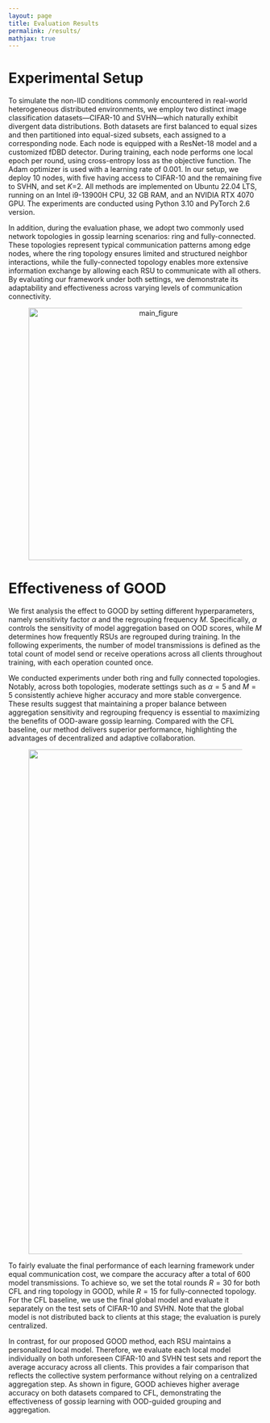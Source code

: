 ```yaml
---
layout: page
title: Evaluation Results
permalink: /results/
mathjax: true
---
```


# Experimental Setup

To simulate the non-IID conditions commonly encountered in real-world heterogeneous distributed environments, we employ two distinct image classification datasets—CIFAR-10 and SVHN—which naturally exhibit divergent data distributions. Both datasets are first balanced to equal sizes and then partitioned into equal-sized subsets, each assigned to a corresponding node. Each node is equipped with a ResNet-18 model and a customized fDBD detector. During training, each node performs one local epoch per round, using cross-entropy loss as the objective function. The Adam optimizer is used with a learning rate of 0.001. In our setup, we deploy 10 nodes, with five having access to CIFAR-10 and the remaining five to SVHN, and set *K*=2. All methods are implemented on Ubuntu 22.04 LTS, running on an Intel i9-13900H CPU, 32 GB RAM, and an NVIDIA RTX 4070 GPU. The experiments are conducted using Python 3.10 and PyTorch 2.6 version.

<!-- In addition, during the evaluation, we adopt two common topologies in the gossip learning scenarios, which are ring and fully-connected, respectively. -->

In addition, during the evaluation phase, we adopt two commonly used network topologies in gossip learning scenarios: ring and fully-connected. These topologies represent typical communication patterns among edge nodes, where the ring topology ensures limited and structured neighbor interactions, while the fully-connected topology enables more extensive information exchange by allowing each RSU to communicate with all others. By evaluating our framework under both settings, we demonstrate its adaptability and effectiveness across varying levels of communication connectivity.
<figure style="text-align: center;">
    <img src="{{ '/assets/img/good/topos.png' | relative_url }}" alt="main_figure" width="500">
</figure>

# Effectiveness of GOOD

We first analysis the effect to GOOD by setting different hyperparameters, namely sensitivity factor $\alpha$ and the regrouping frequency $M$. Specifically, $\alpha$ controls the sensitivity of model aggregation based on OOD scores, while $M$ determines how frequently RSUs are regrouped during training. In the following experiments, the number of model transmissions is defined as the total count of model send or receive operations across all clients throughout training, with each operation counted once. 

We conducted experiments under both ring and fully connected topologies. Notably, across both topologies, moderate settings such as $\alpha=5$ and $M=5$ consistently achieve higher accuracy and more stable convergence. These results suggest that maintaining a proper balance between aggregation sensitivity and regrouping frequency is essential to maximizing the benefits of OOD-aware gossip learning. Compared with the CFL baseline, our method delivers superior performance, highlighting the advantages of decentralized and adaptive collaboration.

<figure style="text-align: center;">
    <img src="{{ '/assets/img/good/result.png' | relative_url }}" alt="main_figure" width="1000">
</figure>

To fairly evaluate the final performance of each learning framework under equal communication cost, we compare the accuracy after a total of 600 model transmissions. To achieve so, we set the total rounds $R=30$ for both CFL and ring topology in GOOD, while $R=15$ for fully-connected topology. For the CFL baseline, we use the final global model and evaluate it separately on the test sets of CIFAR-10 and SVHN. Note that the global model is not distributed back to clients at this stage; the evaluation is purely centralized.

In contrast, for our proposed GOOD method, each RSU maintains a personalized local model. Therefore, we evaluate each local model individually on both unforeseen CIFAR-10 and SVHN test sets and report the average accuracy across all clients. This provides a fair comparison that reflects the collective system performance without relying on a centralized aggregation step. As shown in figure, GOOD achieves higher average accuracy on both datasets compared to CFL, demonstrating the effectiveness of gossip learning with OOD-guided grouping and aggregation.